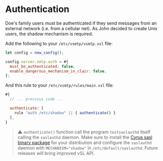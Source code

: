 # Authentication

Doe's family users must be authenticated if they send messages from an external network (i.e. from a cellular net). As John decided to create Unix users, the shadow mechanism is required.

Add the following to your `/etc/vsmtp/vsmtp.vsl` file:

```js
let config = new_config();

config.server.smtp.auth = #{
  must_be_authenticated: false,
  enable_dangerous_mechanism_in_clair: false,
};
```


And this rule to your `/etc/vsmtp/rules/main.vsl` file:

```js
#{
  // ... previous code ...

  authenticate: [
    rule "auth /etc/shadow" || { authenticate() }
  ],
}
```

> ⚠️ `authenticate()` function call the program `testsaslauthd` itself calling the `saslauthd` daemon. 
> Make sure to install the [Cyrus sasl binary package] for your distribution and configure the `saslauthd` daemon with `MECHANISM="shadow"` in `/etc/default/saslauthd`.
> Future releases will bring improved vSL API.

[Cyrus sasl binary package]: https://www.cyrusimap.org/sasl/


